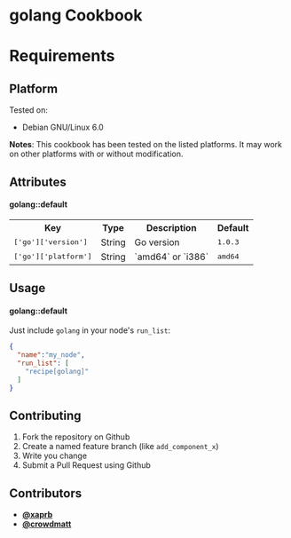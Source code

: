 golang Cookbook
====================

Requirements
============

Platform
--------

Tested on:

* Debian GNU/Linux 6.0

**Notes**: This cookbook has been tested on the listed platforms. It
  may work on other platforms with or without modification.

Attributes
----------

#### golang::default
<table>
  <tr>
    <th>Key</th>
    <th>Type</th>
    <th>Description</th>
    <th>Default</th>
  </tr>
  <tr>
    <td><tt>['go']['version']</tt></td>
    <td>String</td>
    <td>Go version</td>
    <td><tt>1.0.3</tt></td>
  </tr>
  <tr>
    <td><tt>['go']['platform']</tt></td>
    <td>String</td>
    <td>`amd64` or `i386`</td>
    <td><tt>amd64</tt></td>
  </tr>
</table>

Usage
-----
#### golang::default

Just include `golang` in your node's `run_list`:

```json
{
  "name":"my_node",
  "run_list": [
    "recipe[golang]"
  ]
}
```

Contributing
------------

1. Fork the repository on Github
2. Create a named feature branch (like `add_component_x`)
3. Write you change
6. Submit a Pull Request using Github

Contributors
-------------------

* **[@xaprb](https://github.com/xaprb)**
* **[@crowdmatt](https://github.com/crowdmatt)**

